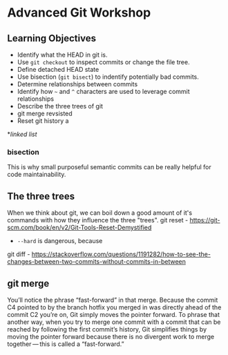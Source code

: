 # Advanced Git Workshop

## Learning Objectives

- Identify what the HEAD in git is.
- Use `git checkout` to inspect commits or change the file tree.
- Define detached HEAD state
- Use bisection (`git bisect`) to indentify potentially bad commits.
- Determine relationships between commits
- Identify how `~` and `^` characters are used to leverage commit relationships
- Describe the three trees of git
- git merge revsisted
- Reset git history
a

**linked list*

### bisection

This is why small purposeful semantic commits can be really helpful for code maintainability. 

## The three trees
When we think about git, we can boil down a good amount of it's commands with how they influence the three "trees". 
git reset - https://git-scm.com/book/en/v2/Git-Tools-Reset-Demystified
- `--hard` is dangerous, because  

git diff - https://stackoverflow.com/questions/1191282/how-to-see-the-changes-between-two-commits-without-commits-in-between

## git merge

You’ll notice the phrase “fast-forward” in that merge. Because the commit C4 pointed to by the branch hotfix you merged in was directly ahead of the commit C2 you’re on, Git simply moves the pointer forward. To phrase that another way, when you try to merge one commit with a commit that can be reached by following the first commit’s history, Git simplifies things by moving the pointer forward because there is no divergent work to merge together — this is called a “fast-forward.”
